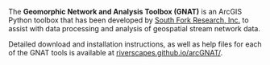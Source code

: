 The **Geomorphic Network and Analysis Toolbox (GNAT)** is an ArcGIS Python toolbox that has been 
developed by [South Fork Research, Inc.](http://www.southforkresearch.org) to assist with data 
processing and analysis of geospatial stream network data.

Detailed download and installation instructions, as well as help files for each of the GNAT tools 
is available at [riverscapes.github.io/arcGNAT/](https://riverscapes.github.io/arcGNAT/).